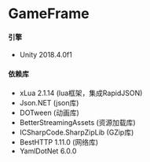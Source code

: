 # GameFrame

#### 引擎
* Unity 2018.4.0f1

#### 依赖库
* xLua 2.1.14 (lua框架，集成RapidJSON)
* Json.NET (json库)
* DOTween (动画库)
* BetterStreamingAssets (资源加载库)
* ICSharpCode.SharpZipLib (GZip库)
* BestHTTP 1.11.0 (网络库)
* YamlDotNet 6.0.0

